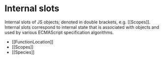 # Internal slots

Internal slots of JS objects; denoted in double brackets, e.g. [[Scopes]]. Internal slots correspond to internal state that is associated with objects and used by various ECMAScript specification algorithms.


- [[FunctionLocation]]
- [[Scopes]]
- [[Species]]

